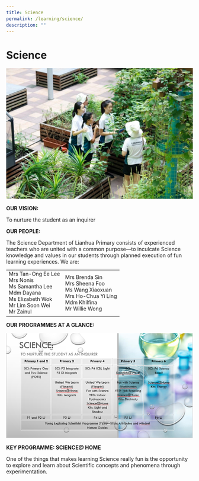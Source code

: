 ```yaml
---
title: Science
permalink: /learning/science/
description: ""
---
```

# Science

![](/images/Learning/Science/science.jpg)

**OUR VISION:**  

To nurture the student as an inquirer

**OUR PEOPLE:**

The Science Department of Lianhua Primary consists of experienced teachers who are united with a common purpose—to inculcate Science knowledge and values in our students through planned execution of fun learning experiences. We are:


|                   |            |
|----------------------|-------------------|
| Mrs Tan-Ong Ee Lee<br>Mrs Nonis<br>Ms Samantha Lee<br>Mdm Dayana<br>Ms Elizabeth Wok<br>Mr Lim Soon Wei<br>Mr Zainul | Mrs Brenda Sin<br>Mrs Sheena Foo<br>Ms Wang Xiaoxuan<br>Mrs Ho-Chua Yi Ling<br>Mdm Khilfina<br>Mr Willie Wong |


**OUR PROGRAMMES AT A GLANCE:**

![](/images/Learning/Science/sci%20dept.png)

**KEY PROGRAMME: SCIENCE@ HOME**

One of the things that makes learning Science really fun is the opportunity to explore and learn about Scientific concepts and phenomena through experimentation.